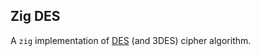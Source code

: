 ## Zig DES

A `zig` implementation of [DES](https://en.wikipedia.org/wiki/Data_Encryption_Standard) (and 3DES) cipher algorithm.
